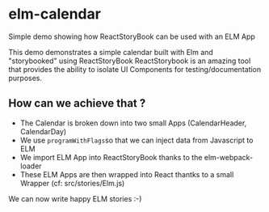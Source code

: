 # elm-calendar
Simple demo showing how ReactStoryBook can be used with an ELM App


This demo demonstrates a simple calendar built with Elm and "storybooked" using ReactStoryBook 
ReactStorybook is an amazing tool that provides the ability to isolate UI Components for testing/documentation purposes. 

## How can we achieve that ? 

- The Calendar is broken down into two small Apps (CalendarHeader, CalendarDay)
- We use `programWithFlags`so that we can inject data from Javascript to ELM
- We import ELM App into ReactStoryBook thanks to the elm-webpack-loader
- These ELM Apps are then wrapped into React thantks to a small Wrapper (cf:  src/stories/Elm.js)

We can now write happy ELM stories :-)
